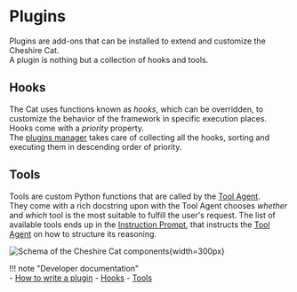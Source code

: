 # Plugins

Plugins are add-ons that can be installed to extend and customize the Cheshire Cat.  
A plugin is nothing but a collection of hooks and tools.

## Hooks

The Cat uses functions known as *hooks*, which can be overridden, to customize the behavior of the framework in specific execution places.  
Hooks come with a *priority* property.  
The [plugins manager](cheshire_cat/mad_hatter.md) takes care of collecting all the hooks, sorting and executing them in descending order of priority.

## Tools

Tools are custom Python functions that are called by the [Tool Agent](cheshire_cat/tool_chain.md).  
They come with a rich docstring upon with the Tool Agent chooses *whether* and *which* tool is the most suitable to fulfill the user's request.
The list of available tools ends up in the [Instruction Prompt](prompts/instructions.md), that instructs the [Tool Agent](cheshire_cat/agent.md) on how to structure its reasoning.

![Schema of the Cheshire Cat components](../../assets/img/diagrams/plugin2.jpg){width=300px}

!!! note "Developer documentation"  
    - [How to write a plugin](../../plugins/plugins.md)
    - [Hooks](../../plugins/hooks.md)
    - [Tools](../../plugins/tools.md)
